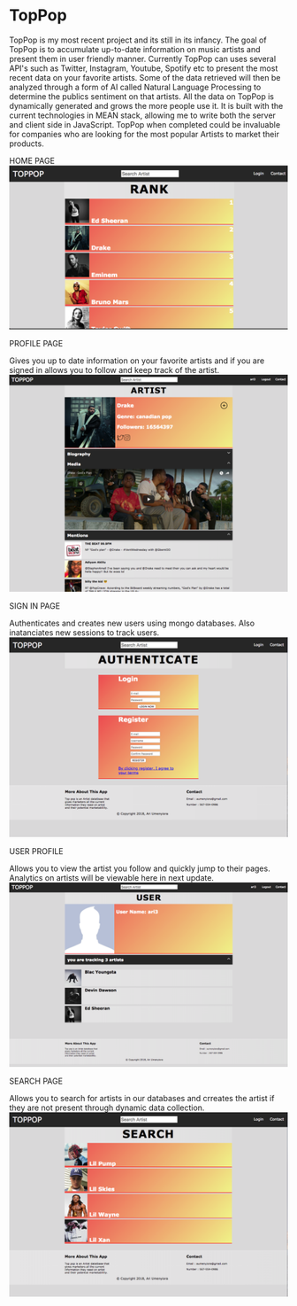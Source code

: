 # TopPop
TopPop is my most recent project and its still in its infancy. The goal of TopPop is to accumulate up-to-date information on music artists and present them in user friendly manner. Currently TopPop can uses several API's such as Twitter, Instagram, Youtube, Spotify etc to present the most recent data on your favorite artists. Some of the data retrieved will then be analyzed through a form of AI called Natural Language Processing to determine the publics sentiment on that artists. All the data on TopPop is dynamically generated and grows the more people use it. It is built with the current technologies in MEAN stack, allowing me to write both the server and client side in JavaScript. TopPop when completed could be invaluable for companies who are looking for the most popular Artists to market their products.


HOME PAGE
![](/pageImages/Snip20180223_1.png)


PROFILE PAGE

Gives you up to date information on your favorite artists and if you are signed in allows you to follow and keep track of the artist.
![](/pageImages/Snip20180404_4.png)



SIGN IN PAGE

Authenticates and creates new users using mongo databases. Also inatanciates new sessions to track users.
![](/pageImages/Snip20180313_3.png)



USER PROFILE

Allows you to view the artist you follow and quickly jump to their pages. Analytics on artists will be viewable here in next update.
![](/pageImages/Snip20180404_2.png)



SEARCH PAGE

Allows you to search for artists in our databases and crreates the artist if they are not present through dynamic data collection.
![](/pageImages/Snip20180313_4.png)
